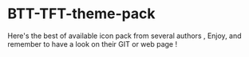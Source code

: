 # BTT-TFT-theme-pack
Here's the best of available icon pack from several authors ,
Enjoy, 
and remember to have a look on their GIT or web page !

